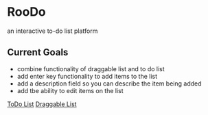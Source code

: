 # RooDo
an interactive to-do list platform 

## Current Goals
- combine functionality of draggable list and to do list
- add enter key functionality to add items to the list
- add a description field so you can describe the item being added
- add tbe ability to edit items on the list

[ToDo List](todo.html)
[Draggable List](Index.html)
